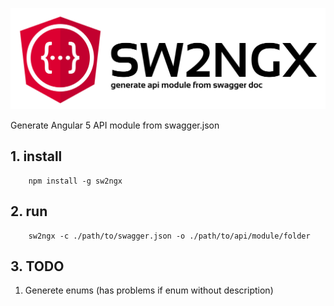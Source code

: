 ![alt text](./logo.svg)

Generate Angular 5 API module from swagger.json

##  1. install

```
    npm install -g sw2ngx
```

## 2. run

```
    sw2ngx -c ./path/to/swagger.json -o ./path/to/api/module/folder
```

## 3. TODO
 
1. Generete enums (has problems if enum without description)
